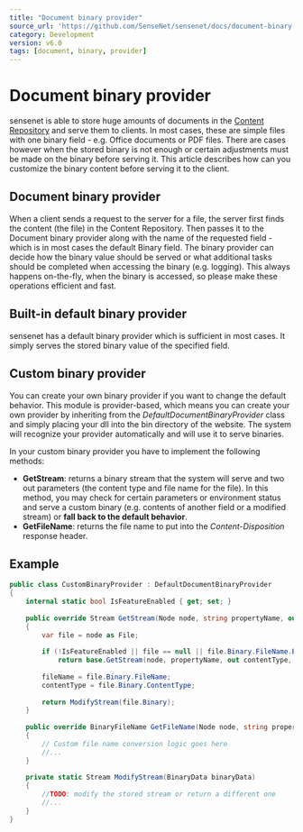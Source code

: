 ```yaml
---
title: "Document binary provider"
source_url: 'https://github.com/SenseNet/sensenet/docs/document-binary-provider.md'
category: Development
version: v6.0
tags: [document, binary, provider]
---
```


# Document binary provider

sensenet is able to store huge amounts of documents in the [Content Repository](content-repository.md) and serve them to clients. In most cases, these are simple files with one binary field - e.g. Office documents or PDF files. There are cases however when the stored binary is not enough or certain adjustments must be made on the binary before serving it. This article describes how can you customize the binary content before serving it to the client.

## Document binary provider

When a client sends a request to the server for a file, the server first finds the content (the file) in the Content Repository. Then passes it to the Document binary provider along with the name of the requested field - which is in most cases the default Binary field. The binary provider can decide how the binary value should be served or what additional tasks should be completed when accessing the binary (e.g. logging). This always happens on-the-fly, when the binary is accessed, so please make these operations efficient and fast.

## Built-in default binary provider

sensenet has a default binary provider which is sufficient in most cases. It simply serves the stored binary value of the specified field.

## Custom binary provider

You can create your own binary provider if you want to change the default behavior. This module is provider-based, which means you can create your own provider by inheriting from the *DefaultDocumentBinaryProvider* class and simply placing your dll into the bin directory of the website. The system will recognize your provider automatically and will use it to serve binaries.

In your custom binary provider you have to implement the following methods:

- **GetStream**: returns a binary stream that the system will serve and two out parameters (the content type and file name for the file). In this method, you may check for certain parameters or environment status and serve a custom binary (e.g. contents of another field or a modified stream) or **fall back to the default behavior**.
- **GetFileName**: returns the file name to put into the *Content-Disposition* response header.

## Example

```csharp
public class CustomBinaryProvider : DefaultDocumentBinaryProvider
{
    internal static bool IsFeatureEnabled { get; set; }
 
    public override Stream GetStream(Node node, string propertyName, out string contentType, out BinaryFileName fileName)
    {
        var file = node as File;
 
        if (!IsFeatureEnabled || file == null || file.Binary.FileName.Extension != "jpg")
            return base.GetStream(node, propertyName, out contentType, out fileName);
 
        fileName = file.Binary.FileName;
        contentType = file.Binary.ContentType;
 
        return ModifyStream(file.Binary);
    }
 
    public override BinaryFileName GetFileName(Node node, string propertyName = DEFAULTBINARY_NAME)
    {
        // Custom file name conversion logic goes here
        //...    
    }
 
    private static Stream ModifyStream(BinaryData binaryData)
    {
        //TODO: modify the stored stream or return a different one
        //...
    }
}
```
